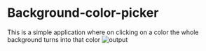 # Background-color-picker
This is a simple application where on clicking on a color the whole background turns into that color
![output](https://github.com/Ranjitha-A-N-Gowda/Background-color-picker/assets/157677834/faa68da7-42be-4d10-8efb-73bd53c60102)
